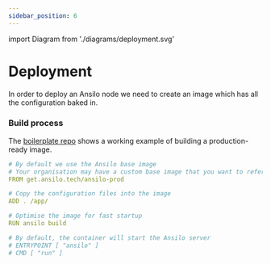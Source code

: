 ```yaml
---
sidebar_position: 6
---
```

import Diagram from './diagrams/deployment.svg'

# Deployment

In order to deploy an Ansilo node we need to create an image which has all the configuration baked in.

<center>
    <Diagram width="90%" height="auto" className="auto-invert" />
</center>

### Build process

The [boilerplate repo](https://github.com/ansilo-data/template/) shows a working example of building
a production-ready image.

```yml
# By default we use the Ansilo base image
# Your organisation may have a custom base image that you want to reference here instead
FROM get.ansilo.tech/ansilo-prod

# Copy the configuration files into the image
ADD . /app/

# Optimise the image for fast startup
RUN ansilo build

# By default, the container will start the Ansilo server
# ENTRYPOINT [ "ansilo" ]
# CMD [ "run" ]
```